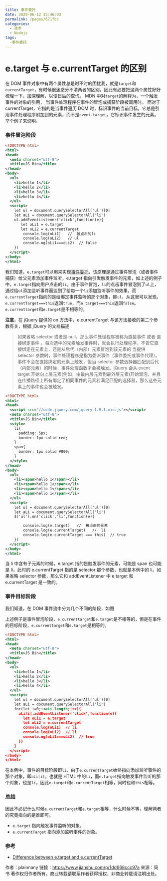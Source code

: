 ```yaml
---
title: 事件委托
date: 2020-06-12 15:46:03
permalink: /pages/671fbc
categories:
  - 技术
  - Nodejs
tags:
  -事件委托
---
```


# e.target 与 e.currentTarget 的区别

在 DOM 事件对象中有两个属性总是时不时的困扰我，就是`target`和`currentTarget`，有时候很迷惑分不清两者的区别，因此有必要把这两个属性好好梳理一下，加深理解，以便日后的查询。
MDN 中对`target`的解释为，一个触发事件的对象的引用， 当事件处理程序在事件的冒泡或捕获阶段被调用时。
而对于 currentTarget，它指的是当事件遍历 DOM 时，标识事件的当前目标。它总是引用事件处理程序附加到的元素，而不是`event.target`，它标识事件发生的元素。
举个例子来说明。

### 事件冒泡阶段

```xml
<!DOCTYPE html>
<html>
<head>
  <meta charset="utf-8">
  <title>JS Bin</title>
</head>
<body>
  <ul>
    <li>hello 1</li>
    <li>hello 2</li>
    <li>hello 3</li>
    <li>hello 4</li>
  </ul>
  <script>
    let ul = document.querySelectorAll('ul')[0]
    let aLi = document.querySelectorAll('li')
    ul.addEventListener('click',function(e){
       let oLi1 = e.target
       let oLi2 = e.currentTarget
        console.log(oLi1)   //  被点击的li
        console.log(oLi2)   // ul
        console.og(oLi1===oLi2)  // false
    })
  </script>
</body>
</html>
```

我们知道，`e.target`可以用来实现[事件委托](https://www.jianshu.com/p/ac47521806d2)，该原理是通过事件冒泡（或者事件捕获）给父元素添加事件监听，e.target 指向引发触发事件的元素，如上述的例子中，`e.target`指向用户点击的`li`，由于事件冒泡，`li`的点击事件冒泡到了`ul`上，通过给`ul`添加监听事件而达到了给每一个`li`添加监听事件的效果，而`e.currentTarget`指向的是给绑定事件监听的那个对象，即`ul`，从这里可以发现，`e.currentTarget===this`返回`true`，而`e.target===this`返回`false`。`e.currenttarget`和`e.target`是不相等的。

**注意**，在 jQuery 提供的 on 方法中，e.currentTarget 与该方法接收的第二个参数有关，根据 jQuery 的文档描述

> 如果省略 selector 或者是 null，那么事件处理程序被称为直接事件 或者 直接绑定事件 。每次选中的元素触发事件时，就会执行处理程序，不管它直接绑定在元素上，还是从后代（内部）元素冒泡到该元素的
> 当提供 selector 参数时，事件处理程序是指为委派事件（事件委托或事件代理）。事件不会在直接绑定的元素上触发，但当 selector 参数选择器匹配到后代（内部元素）的时候，事件处理函数才会被触发。jQuery 会从 event target 开始向上层元素(例如，由最内层元素到最外层元素)开始冒泡，并且在传播路径上所有绑定了相同事件的元素若满足匹配的选择器，那么这些元素上的事件也会被触发。

```xml
<!DOCTYPE html>
<html>
<head>
  <script src="//code.jquery.com/jquery-1.9.1.min.js"></script>
  <meta charset="utf-8">
  <title>JS Bin</title>
  <style>
    li{
      padding: 5px;
      border: 1px solid red;
    }
    span{
      border: 1px solid #000;
    }
  </style>
</head>
<body>
  <ul>
    <li><span>hello 1</span></li>
    <li><span>hello 1</span></li>
    <li><span>hello 1</span></li>
    <li><span>hello 1</span></li>
  </ul>
  <script>
    let ul = document.querySelectorAll('ul')[0]
    let aLi = document.querySelectorAll('li')
    $('ul').on('click','li',function(e){

        console.log(e.target)   //  被点击的元素
        console.log(e.currentTarget)   //  li
        console.log(e.currentTarget === this)  // true
    })
  </script>
</body>
</html>
```

当 li 中含有子元素的时候，e.target 指的是触发事件的元素，可能是 span 也可能是 li，此时的 e.currentTarget 指的是 selector 那个参数，也就是本例中的 li。如果省略 selector 参数，那么它和 addEventListener 中 e.target 和 e.currentTarget 是一致的。

### 事件目标阶段

我们知道，在 DOM 事件流中分为几个不同的阶段，如图

上述例子是事件冒泡阶段，`e.currenttarget`和`e.target`是不相等的，但是在事件的目标阶段，`e.currenttarget`和`e.target`是相等的。

```xml
<!DOCTYPE html>
<html>
<head>
  <meta charset="utf-8">
  <title>JS Bin</title>
</head>
<body>
  <ul>
    <li>hello 1</li>
    <li>hello 2</li>
    <li>hello 3</li>
    <li>hello 4</li>
  </ul>
  <script>
    let ul = document.querySelectorAll('ul')[0]
    let aLi = document.querySelectorAll('li')
    for(let i=0;i<aLi.length;i++){
      aLi[i].addEventListener('click',function(e){
        let oLi1 = e.target
        let oLi2 = e.currentTarget
        console.log(oLi1)  // li
        console.log(oLi2)  // li
        console.og(oLi1===oLi2)  // true
      })
    }
  </script>
</body>
</html>
```

在本例中，事件的目标阶段即`li`，由于`e.currentTarget`始终指向添加监听事件的那个对象，即`aLi[i]`，也就是 HTML 中的`li`，而`e.target`指向触发事件监听的那个对象，也是`li`，因此`e.target`和`e.currentTarget`相等，同时也和`this`相等。

### 总结

因此不必记什么时候`e.currentTarget`和`e.target`相等，什么时候不等，理解两者的究竟指向的是谁即可。

- `e.target` 指向触发事件监听的对象。
- `e.currentTarget` 指向添加监听事件的对象。

### 参考

- [Difference between e.target and e.currentTarget](https://link.jianshu.com?t=https://stackoverflow.com/questions/5921413/difference-between-e-target-and-e-currenttarget)

作者：plainnany
链接：https://www.jianshu.com/p/1dd668ccc97a
来源：简书
著作权归作者所有。商业转载请联系作者获得授权，非商业转载请注明出处。
